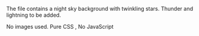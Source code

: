 The file contains a night sky background with twinkling stars.
Thunder and lightning to be added.

No images used.
Pure CSS , No JavaScript 
